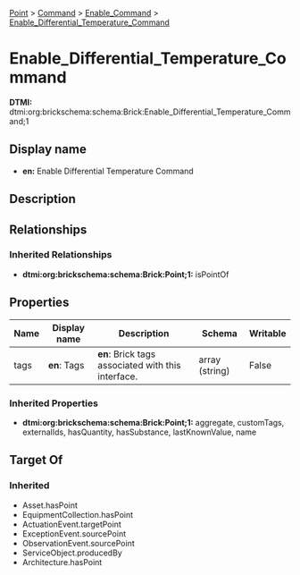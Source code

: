 [Point](../../Point.md) > [Command](../Command.md) > [Enable_Command](Enable_Command.md) > [Enable_Differential_Temperature_Command](.)
# Enable_Differential_Temperature_Command
**DTMI:** dtmi:org:brickschema:schema:Brick:Enable_Differential_Temperature_Command;1
## Display name
- **en:** Enable Differential Temperature Command
## Description
## Relationships
### Inherited Relationships
* **dtmi:org:brickschema:schema:Brick:Point;1:** isPointOf
## Properties
|Name|Display name|Description|Schema|Writable|
|-|-|-|-|-|
|tags|**en**: Tags|**en**: Brick tags associated with this interface.|array (string)|False|
### Inherited Properties
* **dtmi:org:brickschema:schema:Brick:Point;1:** aggregate, customTags, externalIds, hasQuantity, hasSubstance, lastKnownValue, name
## Target Of
### Inherited
* Asset.hasPoint
* EquipmentCollection.hasPoint
* ActuationEvent.targetPoint
* ExceptionEvent.sourcePoint
* ObservationEvent.sourcePoint
* ServiceObject.producedBy
* Architecture.hasPoint
